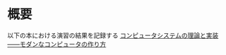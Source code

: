 # 概要

以下の本における演習の結果を記録する
[コンピュータシステムの理論と実装
――モダンなコンピュータの作り方](https://www.oreilly.co.jp/books/9784873117126/)
